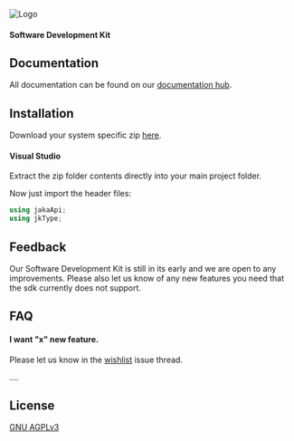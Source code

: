 
![Logo](https://www.jakarobotics.com/wp-content/uploads/2022/07/jaka-robotics-logo-1.png)
#### Software Development Kit



## Documentation

All documentation can be found on our [documentation hub](https://www.jaka.com/docs/en/).


## Installation

Download your system specific zip [here](https://github.com/JAKARobotics/sdk-csharp/releases/tag/latest).

#### Visual Studio

Extract the zip folder contents directly into your main project folder.

Now just import the header files:

```cs
using jakaApi;
using jkType;
```


## Feedback

Our Software Development Kit is still in its early and we are open to any improvements. Please also let us know of any new features you need that the sdk currently does not support.


## FAQ

#### I want "x" new feature.

Please let us know in the [wishlist](https://github.com/JAKARobotics/jakasdk-csharp/issues/1) issue thread.


....




## License

[GNU AGPLv3 ](https://choosealicense.com/licenses/agpl-3.0/)

